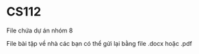 # CS112
File chứa dự án nhóm 8

File bài tập về nhà các bạn có thể gửi lại bằng file .docx hoặc .pdf
